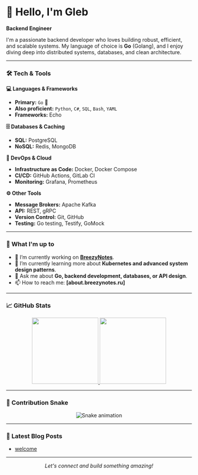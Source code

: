 # 👋 Hello, I'm Gleb

**Backend Engineer**

I'm a passionate backend developer who loves building robust, efficient, and scalable systems. My language of choice is **Go** (Golang), and I enjoy diving deep into distributed systems, databases, and clean architecture.

---

### 🛠️ Tech & Tools

**💻 Languages & Frameworks**
- **Primary:** `Go` 🐹
- **Also proficient:** `Python`, `C#`, `SQL`, `Bash`, `YAML`
- **Frameworks:** Echo

**🗄️ Databases & Caching**
- **SQL:** PostgreSQL
- **NoSQL:** Redis, MongoDB

**🔧 DevOps & Cloud**
- **Infrastructure as Code:** Docker, Docker Compose
- **CI/CD:** GitHub Actions, GitLab CI
- **Monitoring:** Grafana, Prometheus

**⚙️ Other Tools**
- **Message Brokers:** Apache Kafka
- **API:** REST, gRPC
- **Version Control:** Git, GitHub
- **Testing:** Go testing, Testify, GoMock

---

### 🚀 What I'm up to

- 🔭 I’m currently working on **[BreezyNotes](breezynotes.ru)**.
- 🌱 I’m currently learning more about **Kubernetes and advanced system design patterns**.
- 💬 Ask me about **Go, backend development, databases, or API design**.
- 📫 How to reach me: **[about.breezynotes.ru]**

---

### 📈 GitHub Stats

<p align="center">
  <a href="https://github.com/yourusername">
    <img height="180em" src="https://github-readme-stats.vercel.app/api?username=yourusername&show_icons=true&theme=radical&hide_border=true&count_private=true" />
    <img height="180em" src="https://github-readme-stats.vercel.app/api/top-langs/?username=yourusername&theme=radical&hide_border=true&layout=compact&langs_count=8&hide=html,css,scss" />
  </a>
</p>

---

### 🐍 Contribution Snake

<p align="center">
  <img src="https://github.com/yourusername/yourusername/blob/output/github-contribution-grid-snake.svg" alt="Snake animation" />
</p>

---

### 📝 Latest Blog Posts

<!-- BLOG-POST-LIST:START -->
- [welcome](https://blog.breezynotes.com/welcome)
<!-- BLOG-POST-LIST:END -->

---

<p align="center">
  <i>Let's connect and build something amazing!</i>
</p>
